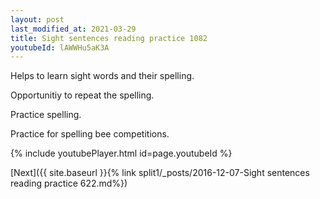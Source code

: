 ```yaml
---
layout: post
last_modified_at: 2021-03-29
title: Sight sentences reading practice 1082
youtubeId: lAWWHu5aK3A
---
```

 
 
Helps to learn sight words and their spelling.

Opportunitiy to repeat the spelling. 

Practice spelling. 
 
Practice for spelling bee competitions. 
 
{% include youtubePlayer.html id=page.youtubeId %}
 
 

[Next]({{ site.baseurl }}{% link  split1/_posts/2016-12-07-Sight sentences reading practice 622.md%})
 
